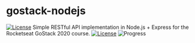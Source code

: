 # gostack-nodejs
[![License](https://img.shields.io/badge/license-MIT-blue.svg)](./LICENSE.md)
Simple RESTful API implementation in Node.js + Express for the Rocketseat GoStack 2020 course.
[![License](https://img.shields.io/badge/license-MIT-blue.svg)](./LICENSE.md) ![Progress](https://img.shields.io/badge/progress-289%20%2F%20289-ff69b4.svg)
